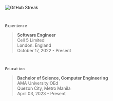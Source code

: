 ![GitHub Streak](https://github-readme-streak-stats-rosy.vercel.app?user=kentlouisetonino&theme=shadow-green&hide_border=true&border_radius=7.1&card_width=846&hide_current_streak=true)

<br />

`Experience`
> **Software Engineer** <br />
> Cell 5 Limited <br />
> London. England <br />
> October 17, 2022 - Present

<br />

`Education`
> **Bachelor of Science, Computer Engineering** <br />
> AMA University OEd <br />
> Quezon City, Metro Manila <br />
> April 03, 2023 - Present
